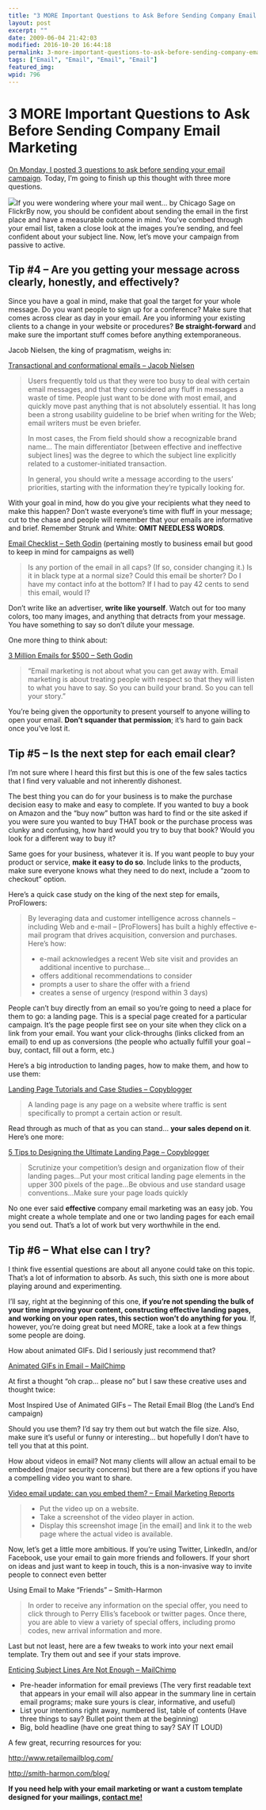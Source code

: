 ```yaml
---
title: "3 MORE Important Questions to Ask Before Sending Company Email Marketing"
layout: post
excerpt: ""
date: 2009-06-04 21:42:03
modified: 2016-10-20 16:44:18
permalink: 3-more-important-questions-to-ask-before-sending-company-email-marketing/index.html
tags: ["Email", "Email", "Email", "Email"]
featured_img: 
wpid: 796
---
```


# 3 MORE Important Questions to Ask Before Sending Company Email Marketing

[On Monday, I posted 3 questions to ask before sending your email campaign](/3-important-questions-to-ask-before-sending-an-email-campaign/). Today, I’m going to finish up this thought with three more questions.

[![](/_images/2009/06/not-email.jpg)](http://www.flickr.com/photos/sage/2143086954/)If you were wondering where your mail went… by Chicago Sage on FlickrBy now, you should be confident about sending the email in the first place and have a measurable outcome in mind. You’ve combed through your email list, taken a close look at the images you’re sending, and feel confident about your subject line. Now, let’s move your campaign from passive to active.

Tip #4 – Are you getting your message across clearly, honestly, and effectively?
--------------------------------------------------------------------------------

Since you have a goal in mind, make that goal the target for your whole message. Do you want people to sign up for a conference? Make sure that comes across clear as day in your email. Are you informing your existing clients to a change in your website or procedures? **Be straight-forward** and make sure the important stuff comes before anything extemporaneous.

Jacob Nielsen, the king of pragmatism, weighs in:

[Transactional and conformational emails – Jacob Nielsen](http://www.useit.com/alertbox/confirmation-email.html)

> Users frequently told us that they were too busy to deal with certain email messages, and that they considered any fluff in messages a waste of time. People just want to be done with most email, and quickly move past anything that is not absolutely essential. It has long been a strong usability guideline to be brief when writing for the Web; email writers must be even briefer.
> 
> In most cases, the From field should show a recognizable brand name… The main differentiator \[between effective and ineffective subject lines\] was the degree to which the subject line explicitly related to a customer-initiated transaction.
> 
> In general, you should write a message according to the users’ priorities, starting with the information they’re typically looking for.

With your goal in mind, how do you give your recipients what they need to make this happen? Don’t waste everyone’s time with fluff in your message; cut to the chase and people will remember that your emails are informative and brief. Remember Strunk and White: **OMIT NEEDLESS WORDS**.

[Email Checklist – Seth Godin](http://sethgodin.typepad.com/seths_blog/2008/06/email-checklist.html) (pertaining mostly to business email but good to keep in mind for campaigns as well)

> Is any portion of the email in all caps? (If so, consider changing it.) Is it in black type at a normal size? Could this email be shorter? Do I have my contact info at the bottom? If I had to pay 42 cents to send this email, would I?

Don’t write like an advertiser, **write like yourself**. Watch out for too many colors, too many images, and anything that detracts from your message. You have something to say so don’t dilute your message.

One more thing to think about:

[3 Million Emails for $500 – Seth Godin]()

> “Email marketing is not about what you can get away with. Email marketing is about treating people with respect so that they will listen to what you have to say. So you can build your brand. So you can tell your story.”

You’re being given the opportunity to present yourself to anyone willing to open your email. **Don’t squander that permission**; it’s hard to gain back once you’ve lost it.

Tip #5 – Is the next step for each email clear?
-----------------------------------------------

I’m not sure where I heard this first but this is one of the few sales tactics that I find very valuable and not inherently dishonest.

The best thing you can do for your business is to make the purchase decision easy to make and easy to complete. If you wanted to buy a book on Amazon and the “buy now” button was hard to find or the site asked if you were sure you wanted to buy THAT book or the purchase process was clunky and confusing, how hard would you try to buy that book? Would you look for a different way to buy it?

Same goes for your business, whatever it is. If you want people to buy your product or service, **make it easy to do so**. Include links to the products, make sure everyone knows what they need to do next, include a “zoom to checkout” option.

Here’s a quick case study on the king of the next step for emails, ProFlowers:

> By leveraging data and customer intelligence across channels – including Web and e-mail – \[ProFlowers\] has built a highly effective e-mail program that drives acquisition, conversion and purchases. Here’s how:
> 
> - e-mail acknowledges a recent Web site visit and provides an additional incentive to purchase…
> - offers additional recommendations to consider
> - prompts a user to share the offer with a friend
> - creates a sense of urgency (respond within 3 days)

People can’t buy directly from an email so you’re going to need a place for them to go: a landing page. This is a special page created for a particular campaign. It’s the page people first see on your site when they click on a link from your email. You want your click-throughs (links clicked from an email) to end up as conversions (the people who actually fulfill your goal – buy, contact, fill out a form, etc.)

Here’s a big introduction to landing pages, how to make them, and how to use them:

[Landing Page Tutorials and Case Studies – Copyblogger](http://www.copyblogger.com/landing-pages/)

> A landing page is any page on a website where traffic is sent specifically to prompt a certain action or result.

Read through as much of that as you can stand… **your sales depend on it**. Here’s one more:

[5 Tips to Designing the Ultimate Landing Page – Copyblogger](http://www.copyblogger.com/seal-the-deal-part-ii-5-tips-to-designing-the-ultimate-landing-page/)

> Scrutinize your competition’s design and organization flow of their landing pages…Put your most critical landing page elements in the upper 300 pixels of the page…Be obvious and use standard usage conventions…Make sure your page loads quickly

No one ever said **effective** company email marketing was an easy job. You might create a whole template and one or two landing pages for each email you send out. That’s a lot of work but very worthwhile in the end.

Tip #6 – What else can I try?
-----------------------------

I think five essential questions are about all anyone could take on this topic. That’s a lot of information to absorb. As such, this sixth one is more about playing around and experimenting.

I’ll say, right at the beginning of this one, **if you’re not spending the bulk of your time improving your content, constructing effective landing pages, and working on your open rates, this section won’t do anything for you**. If, however, you’re doing great but need MORE, take a look at a few things some people are doing.

How about animated GIFs. Did I seriously just recommend that?

[Animated GIFs in Email – MailChimp](http://www.mailchimp.com/blog/trend-watch-animated-gifs-in-email/)

At first a thought “oh crap… please no” but I saw these creative uses and thought twice:

Most Inspired Use of Animated GIFs – The Retail Email Blog (the Land’s End campaign)

Should you use them? I’d say try them out but watch the file size. Also, make sure it’s useful or funny or interesting… but hopefully I don’t have to tell you that at this point.

How about videos in email? Not many clients will allow an actual email to be embedded (major security concerns) but there are a few options if you have a compelling video you want to share.

[Video email update: can you embed them? – Email Marketing Reports](http://www.email-marketing-reports.com/iland/2008/09/video-email-update-can-you-embed-them.html)

> - Put the video up on a website.
> - Take a screenshot of the video player in action.
> - Display this screenshot image \[in the email\] and link it to the web page where the actual video is available.

Now, let’s get a little more ambitious. If you’re using Twitter, LinkedIn, and/or Facebook, use your email to gain more friends and followers. If your short on ideas and just want to keep in touch, this is a non-invasive way to invite people to connect even better

Using Email to Make “Friends” – Smith-Harmon

> In order to receive any information on the special offer, you need to click through to Perry Ellis’s facebook or twitter pages. Once there, you are able to view a variety of special offers, including promo codes, new arrival information and more.

Last but not least, here are a few tweaks to work into your next email template. Try them out and see if your stats improve.

[Enticing Subject Lines Are Not Enough – MailChimp](http://www.mailchimp.com/blog/enticing-subject-lines-are-not-enough/)

- Pre-header information for email previews (The very first readable text that appears in your email will also appear in the summary line in certain email programs; make sure yours is clear, informative, and useful)
- List your intentions right away, numbered list, table of contents (Have three things to say? Bullet point them at the beginning)
- Big, bold headline (have one great thing to say? SAY IT LOUD)

A few great, recurring resources for you:



http://www.retailemailblog.com/



http://smith-harmon.com/blog/

**If you need help with your email marketing or want a custom template designed for your mailings, [contact me!](/contact)**